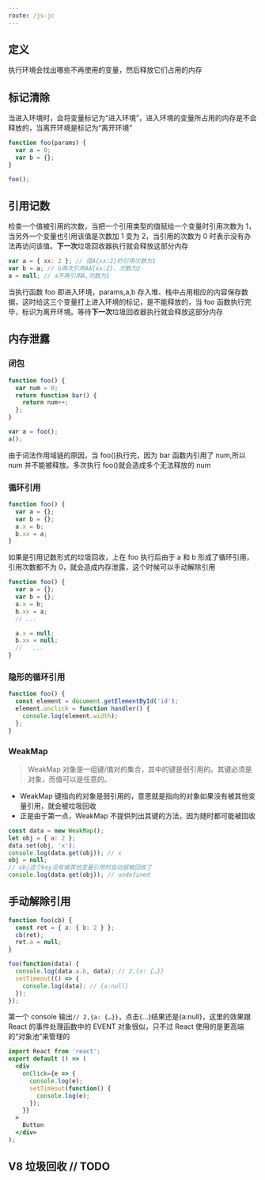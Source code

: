 ```yaml
---
route: /js-jc
---
```


## 定义

执行环境会找出哪些不再使用的变量，然后释放它们占用的内存

## 标记清除

当进入环境时，会将变量标记为“进入环境”，进入环境的变量所占用的内存是不会释放的，当离开环境是标记为“离开环境”

```js
function foo(params) {
  var a = 0;
  var b = {};
}

foo();
```

## 引用记数

检查一个值被引用的次数，当把一个引用类型的值赋给一个变量时引用次数为 1，当另外一个变量也引用该值是次数加 1 变为 2，当引用的次数为 0 时表示没有办法再访问该值。**下一次**垃圾回收器执行就会释放这部分内存

```js
var a = { xx: 2 }; // 值A{xx:2}的引用次数为1
var b = a; // b再次引用AA{xx:2}，次数为2
a = null; // a不再引用A,次数为1
```

当执行函数 foo 即进入环境，params,a,b 存入堆、栈中占用相应的内容保存数据，这时给这三个变量打上进入环境的标记，是不能释放的，当 foo 函数执行完毕，标识为离开环境。等待**下一次**垃圾回收器执行就会释放这部分内存

## 内存泄露

### 闭包

```js
function foo() {
  var num = 0;
  return function bar() {
    return num++;
  };
}

var a = foo();
a();
```

由于词法作用域链的原因，当 foo()执行完，因为 bar 函数内引用了 num,所以 num 并不能被释放。多次执行 foo()就会造成多个无法释放的 num

### 循环引用

```js
function foo() {
  var a = {};
  var b = {};
  a.x = b;
  b.xx = a;
}
```

如果是引用记数形式的垃圾回收，上在 foo 执行后由于 a 和 b 形成了循环引用，引用次数都不为 0，就会造成内存泄露，这个时候可以手动解除引用

```js
function foo() {
  var a = {};
  var b = {};
  a.x = b;
  b.xx = a;
  // ...

  a.x = null;
  b.xx = null;
  //   ...
}
```

### 隐形的循环引用

```js
function foo() {
  const element = document.getElementById('id');
  element.onclick = function handler() {
    console.log(element.width);
  };
}
```

### WeakMap

> WeakMap 对象是一组键/值对的集合，其中的键是弱引用的。其键必须是对象，而值可以是任意的。

- WeakMap 键指向的对象是弱引用的，意思就是指向的对象如果没有被其他变量引用，就会被垃圾回收
- 正是由于第一点，WeakMap 不提供列出其键的方法，因为随时都可能被回收

```js
const data = new WeakMap();
let obj = { a: 2 };
data.set(obj, 'x');
console.log(data.get(obj)); // x
obj = null;
// obj这个key没有被其他变量引用时自动就被回收了
console.log(data.get(obj)); // undefined
```

## 手动解除引用

```js
function foo(cb) {
  const ret = { a: { b: 2 } };
  cb(ret);
  ret.a = null;
}

foo(function(data) {
  console.log(data.a.b, data); // 2,{a: {…}}
  setTimeout(() => {
    console.log(data); // {a:null}
  });
});
```

第一个 console 输出`// 2,{a: {…}}`，点击{…}结果还是{a:null}，这里的效果跟 React 的事件处理函数中的 EVENT 对象很似，只不过 React 使用的是更高端的“对象池”来管理的

```jsx
import React from 'react';
export default () => (
  <div
    onClick={e => {
      console.log(e);
      setTimeout(function() {
        console.log(e);
      });
    }}
  >
    Button
  </div>
);
```

## V8 垃圾回收 // TODO

